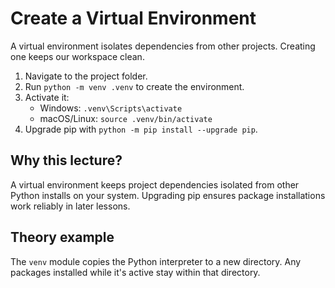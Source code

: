 # Create a Virtual Environment
A virtual environment isolates dependencies from other projects. Creating one keeps our workspace clean.


1. Navigate to the project folder.
2. Run `python -m venv .venv` to create the environment.
3. Activate it:
   - Windows: `.venv\Scripts\activate`
   - macOS/Linux: `source .venv/bin/activate`
4. Upgrade pip with `python -m pip install --upgrade pip`.

## Why this lecture?

A virtual environment keeps project dependencies isolated from other Python
installs on your system. Upgrading pip ensures package installations work
reliably in later lessons.
## Theory example
The `venv` module copies the Python interpreter to a new directory. Any packages installed while it's active stay within that directory.
